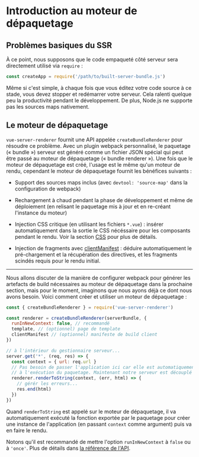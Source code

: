# Introduction au moteur de dépaquetage

## Problèmes basiques du SSR

À ce point, nous supposons que le code empaqueté côté serveur sera directement utilisé via `require` :

``` js
const createApp = require('/path/to/built-server-bundle.js')
```

Même si c'est simple, à chaque fois que vous éditez votre code source à ce stade, vous devez stopper et redémarrer votre serveur. Cela ralenti quelque peu la productivité pendant le développement. De plus, Node.js ne supporte pas les sources maps nativement.

## Le moteur de dépaquetage

`vue-server-renderer` fournit une API appelée `createBundleRenderer` pour résoudre ce problème. Avec un plugin webpack personnalisé, le paquetage (« bundle ») serveur est généré comme un fichier JSON spécial qui peut être passé au moteur de dépaquetage (« bundle renderer »). Une fois que le moteur de dépaquetage est créé, l'usage est le même qu'un moteur de rendu, cependant le moteur de dépaquetage fournit les bénéfices suivants :

- Support des sources maps inclus (avec `devtool: 'source-map'` dans la configuration de webpack)

- Rechargement à chaud pendant la phase de développement et même de déploiement (en relisant le paquetage mis à jour et en re-créant l'instance du moteur)

- Injection CSS critique (en utilisant les fichiers `*.vue`) : insérer automatiquement dans la sortie le CSS nécéssaire pour les composants pendant le rendu. Voir la section [CSS](./css.md) pour plus de détails.

- Injection de fragments avec [clientManifest](./api.md#clientmanifest) : déduire automatiquement le pré-chargement et la récupération des directives, et les fragments scindés requis pour le rendu initial.

---

Nous allons discuter de la manière de configurer webpack pour générer les artefacts de build nécessaires au moteur de dépaquetage dans la prochaine section, mais pour le moment, imaginons que nous ayons déjà ce dont nous avons besoin. Voici comment créer et utiliser un moteur de dépaquetage :

``` js
const { createBundleRenderer } = require('vue-server-renderer')

const renderer = createBundleRenderer(serverBundle, {
  runInNewContext: false, // recommandé
  template, // (optionnel) page de template
  clientManifest // (optionnel) manifeste de build client
})

// à l'intérieur du gestionnaire serveur...
server.get('*', (req, res) => {
  const context = { url: req.url }
  // Pas besoin de passer l'application ici car elle est automatiquement créée
  // à l'exécution du paquetage. Maintenant notre serveur est découplé de notre application Vue !
  renderer.renderToString(context, (err, html) => {
    // gérér les erreurs...
    res.end(html)
  })
})
```

Quand `renderToString` est appelé sur le moteur de dépaquetage, il va automatiquement exécuté la fonction exportée par le paquetage pour créer une instance de l'application (en passant `context` comme argument) puis va en faire le rendu.

Notons qu'il est recommandé de mettre l'option `runInNewContext` à `false` ou à `'once'`. Plus de détails dans [la référence de l'API](./api.md#runinnewcontext).
